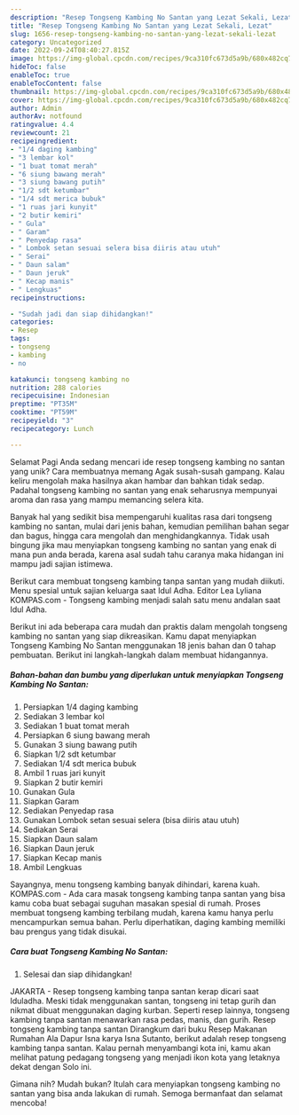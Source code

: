 ```yaml
---
description: "Resep Tongseng Kambing No Santan yang Lezat Sekali, Lezat"
title: "Resep Tongseng Kambing No Santan yang Lezat Sekali, Lezat"
slug: 1656-resep-tongseng-kambing-no-santan-yang-lezat-sekali-lezat
category: Uncategorized
date: 2022-09-24T08:40:27.815Z
image: https://img-global.cpcdn.com/recipes/9ca310fc673d5a9b/680x482cq70/tongseng-kambing-no-santan-foto-resep-utama.jpg
hideToc: false
enableToc: true
enableTocContent: false
thumbnail: https://img-global.cpcdn.com/recipes/9ca310fc673d5a9b/680x482cq70/tongseng-kambing-no-santan-foto-resep-utama.jpg
cover: https://img-global.cpcdn.com/recipes/9ca310fc673d5a9b/680x482cq70/tongseng-kambing-no-santan-foto-resep-utama.jpg
author: Admin
authorAv: notfound
ratingvalue: 4.4
reviewcount: 21
recipeingredient:
- "1/4 daging kambing"
- "3 lembar kol"
- "1 buat tomat merah"
- "6 siung bawang merah"
- "3 siung bawang putih"
- "1/2 sdt ketumbar"
- "1/4 sdt merica bubuk"
- "1 ruas jari kunyit"
- "2 butir kemiri"
- " Gula"
- " Garam"
- " Penyedap rasa"
- " Lombok setan sesuai selera bisa diiris atau utuh"
- " Serai"
- " Daun salam"
- " Daun jeruk"
- " Kecap manis"
- " Lengkuas"
recipeinstructions:

- "Sudah jadi dan siap dihidangkan!"
categories:
- Resep
tags:
- tongseng
- kambing
- no

katakunci: tongseng kambing no 
nutrition: 288 calories
recipecuisine: Indonesian
preptime: "PT35M"
cooktime: "PT59M"
recipeyield: "3"
recipecategory: Lunch

---
```



Selamat Pagi Anda sedang mencari ide resep tongseng kambing no santan yang unik? Cara membuatnya memang Agak susah-susah gampang. Kalau keliru mengolah maka hasilnya akan hambar dan bahkan tidak sedap. Padahal tongseng kambing no santan yang enak seharusnya mempunyai aroma dan rasa yang mampu memancing selera kita.


Banyak hal yang sedikit bisa mempengaruhi kualitas rasa dari tongseng kambing no santan, mulai dari jenis bahan, kemudian pemilihan bahan segar dan bagus, hingga cara mengolah dan menghidangkannya. Tidak usah bingung jika mau menyiapkan tongseng kambing no santan yang enak di mana pun anda berada, karena asal sudah tahu caranya maka hidangan ini mampu jadi sajian istimewa.

Berikut cara membuat tongseng kambing tanpa santan yang mudah diikuti. Menu spesial untuk sajian keluarga saat Idul Adha. Editor Lea Lyliana KOMPAS.com - Tongseng kambing menjadi salah satu menu andalan saat Idul Adha.


Berikut ini ada beberapa cara mudah dan praktis dalam mengolah tongseng kambing no santan yang siap dikreasikan. Kamu dapat menyiapkan Tongseng Kambing No Santan menggunakan 18 jenis bahan dan 0 tahap pembuatan. Berikut ini langkah-langkah dalam membuat hidangannya.

<!--inarticleads1-->

##### Bahan-bahan dan bumbu yang diperlukan untuk menyiapkan Tongseng Kambing No Santan:

1. Persiapkan 1/4 daging kambing
1. Sediakan 3 lembar kol
1. Sediakan 1 buat tomat merah
1. Persiapkan 6 siung bawang merah
1. Gunakan 3 siung bawang putih
1. Siapkan 1/2 sdt ketumbar
1. Sediakan 1/4 sdt merica bubuk
1. Ambil 1 ruas jari kunyit
1. Siapkan 2 butir kemiri
1. Gunakan  Gula
1. Siapkan  Garam
1. Sediakan  Penyedap rasa
1. Gunakan  Lombok setan sesuai selera (bisa diiris atau utuh)
1. Sediakan  Serai
1. Siapkan  Daun salam
1. Siapkan  Daun jeruk
1. Siapkan  Kecap manis
1. Ambil  Lengkuas


Sayangnya, menu tongseng kambing banyak dihindari, karena kuah. KOMPAS.com - Ada cara masak tongseng kambing tanpa santan yang bisa kamu coba buat sebagai suguhan masakan spesial di rumah. Proses membuat tongseng kambing terbilang mudah, karena kamu hanya perlu mencampurkan semua bahan. Perlu diperhatikan, daging kambing memiliki bau prengus yang tidak disukai. 

<!--inarticleads2-->

##### Cara buat Tongseng Kambing No Santan:


1. Selesai dan siap dihidangkan!

JAKARTA - Resep tongseng kambing tanpa santan kerap dicari saat Iduladha. Meski tidak menggunakan santan, tongseng ini tetap gurih dan nikmat dibuat menggunakan daging kurban. Seperti resep lainnya, tongseng kambing tanpa santan menawarkan rasa pedas, manis, dan gurih. Resep tongseng kambing tanpa santan Dirangkum dari buku Resep Makanan Rumahan Ala Dapur Isna karya Isna Sutanto, berikut adalah resep tongseng kambing tanpa santan. Kalau pernah menyambangi kota ini, kamu akan melihat patung pedagang tongseng yang menjadi ikon kota yang letaknya dekat dengan Solo ini. 

Gimana nih? Mudah bukan? Itulah cara menyiapkan tongseng kambing no santan yang bisa anda lakukan di rumah. Semoga bermanfaat dan selamat mencoba!
